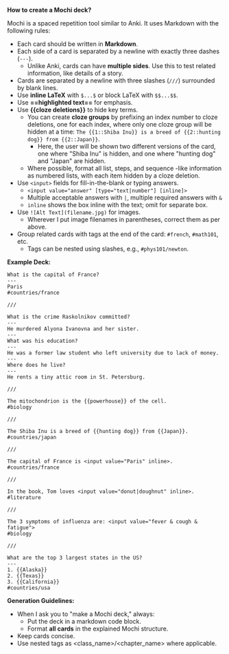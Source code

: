 **How to create a Mochi deck?**

Mochi is a spaced repetition tool similar to Anki. It uses Markdown with the following rules:

* Each card should be written in **Markdown**.
* Each side of a card is separated by a newline with exactly three dashes (`---`).
  * Unlike Anki, cards can have **multiple sides**. Use this to test related information, like details of a story.
* Cards are separated by a newline with three slashes (`///`) surrounded by blank lines.
* Use **inline LaTeX** with `$...$` or block LaTeX with `$$...$$`.
* Use **==highlighted text==** for emphasis.
* Use **{{cloze deletions}}** to hide key terms.
  * You can create **cloze groups** by prefixing an index number to cloze deletions, one for each index, where only one cloze group will be hidden at a time: `The {{1::Shiba Inu}} is a breed of {{2::hunting dog}} from {{2::Japan}}`.
    * Here, the user will be shown two different versions of the card, one where "Shiba Inu" is hidden, and one where "hunting dog" and "Japan" are hidden.
  * Where possible, format all list, steps, and sequence -like information as numbered lists, with each item hidden by a cloze deletion.
* Use `<input>` fields for fill-in-the-blank or typing answers.
  * `<input value="answer" [type="text|number"] [inline]>`
  * Multiple acceptable answers with `|`, multiple required answers with `&`
  * `inline` shows the box inline with the text; omit for separate box.
* Use `![Alt Text](filename.jpg)` for images.
  * Wherever I put image filenames in parentheses, correct them as per above.
* Group related cards with tags at the end of the card: `#french`, `#math101`, etc.
  * Tags can be nested using slashes, e.g., `#phys101/newton`.

**Example Deck:**

```
What is the capital of France?
---
Paris
#countries/france

///

What is the crime Raskolnikov committed?
---
He murdered Alyona Ivanovna and her sister.
---
What was his education?
---
He was a former law student who left university due to lack of money.
---
Where does he live?
---
He rents a tiny attic room in St. Petersburg.

///

The mitochondrion is the {{powerhouse}} of the cell.
#biology

///

The Shiba Inu is a breed of {{hunting dog}} from {{Japan}}.
#countries/japan

///

The capital of France is <input value="Paris" inline>.
#countries/france

///

In the book, Tom loves <input value="donut|doughnut" inline>.
#literature

///

The 3 symptoms of influenza are: <input value="fever & cough & fatigue">
#biology

///

What are the top 3 largest states in the US?
---
1. {{Alaska}}
2. {{Texas}}
3. {{California}}
#countries/usa
```

**Generation Guidelines:**

* When I ask you to "make a Mochi deck," always:
  * Put the deck in a markdown code block.
  * Format **all cards** in the explained Mochi structure.
* Keep cards concise.
* Use nested tags as <class_name>/<chapter_name> where applicable.